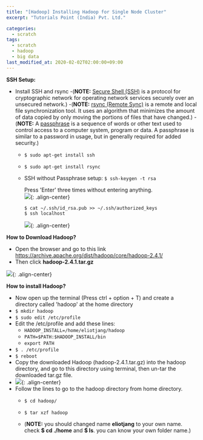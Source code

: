 ```yaml
---
title: "[Hadoop] Installing Hadoop for Single Node Cluster"
excerpt: "Tutorials Point (India) Pvt. Ltd."

categories:
  - scratch
tags:
  - scratch
  - hadoop
  - big data
last_modified_at: 2020-02-02T02:00:00+09:00
---
```

**SSH Setup:**  
  - Install SSH and rsync
    -(**NOTE:** <u>Secure Shell (SSH)</u> is a protocol for cryptographic network for operating network services securely over an unsecured network.)
    -(**NOTE:** <u>rsync (Remote Sync)</u> is a remote and local file synchronization tool. It uses an algorithm that minimizes the amount of data copied by only moving the portions of files that have changed.)
    -(**NOTE:** A <u>passphrase</u> is a sequence of words or other text used to control access to a computer system, program or data. A passphrase is similar to a password in usage, but in generally required for added security.)
      - `$ sudo apt-get install ssh`
      - `$ sudo apt-get install rsync`
    - SSH without Passphrase setup:
      `$ ssh-keygen -t rsa`  

      Press 'Enter' three times without entering anything.  
      ![](https://eliotjang.github.io/assets/images/hadoop/virtualbox/ssh-keygen.png){: .align-center}  

      `$ cat ~/.ssh/id_rsa.pub >> ~/.ssh/authorized_keys`  
      `$ ssh localhost`  

      ![](https://eliotjang.github.io/assets/images/hadoop/virtualbox/local-host.png){: .align-center}  

**How to Download Hadoop?**  
  - Open the browser and go to this link <https://archive.apache.org/dist/hadoop/core/hadoop-2.4.1/>
  - Then click **hadoop-2.4.1.tar.gz**  

![](https://eliotjang.github.io/assets/images/hadoop/virtualbox/hadoop-download.png){: .align-center}  

**How to install Hadoop?**  
  - Now open up the terminal (Press ctrl + option + T) and create a directory called 'hadoop' at the home directory
  - `$ mkdir hadoop`
  - `$ sudo edit /etc/profile`
  - Edit the /etc/profile and add these lines:
    - `HADOOP_INSTALL=/home/eliotjang/hadoop`
    - `PATH=$PATH:$HADOOP_INSTALL/bin`
    - `export PATH`
  - `$ . /etc/profile`
  - `$ reboot`
  - Copy the downloaded Hadoop (hadoop-2.4.1.tar.gz) into the hadoop directory, and go to this directory using terminal, then un-tar the downloaded tar.gz file.
  - ![](https://eliotjang.github.io/assets/images/hadoop/virtualbox/moved-hadoop-targz.png){: .align-center}
  - Follow the lines to go to the hadoop directory from home directory.
    - `$ cd hadoop/`
    - `$ tar xzf hadoop`

    - (**NOTE:** you should changed name **eliotjang** to your own name. check **$ cd ./home** and **$ ls**. you can know your own folder name.)
